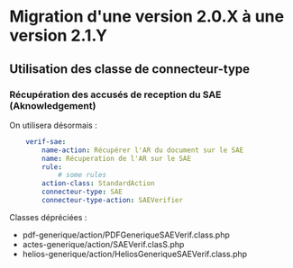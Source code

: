 # Migration d'une version 2.0.X à une version 2.1.Y


## Utilisation des classe de connecteur-type

### Récupération des accusés de reception du SAE (Aknowledgement)

On utilisera désormais : 

```yaml
    verif-sae:
        name-action: Récupérer l'AR du document sur le SAE
        name: Récuperation de l'AR sur le SAE
        rule:
            # some rules
        action-class: StandardAction
        connecteur-type: SAE
        connecteur-type-action: SAEVerifier
```

Classes dépréciées : 

- pdf-generique/action/PDFGeneriqueSAEVerif.class.php
- actes-generique/action/SAEVerif.clasS.php
- helios-generique/action/HeliosGeneriqueSAEVerif.class.php



